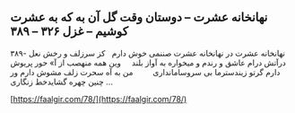 ## نهانخانه عشرت – دوستان وقت گل آن به که به عشرت کوشیم – غزل ۳۲۶ – ۳۸۹


۳۸۹- نهانخانه عشرت در نهانخانه عشرت صننمی خوش دارم   کز سرزلف و رخش نعل درآتش درام عاشق و رندم و میخواره به آواز بلند     وین همه منهصب از آ» حور پریوش دارم گرتو زیندسترما بی سروسامانداری         من به آه سحرت زلف مشوش دارم ور چنین چهره گشایدخط زنگاری &#8230;

[https://faalgir.com/78/](https://faalgir.com/78/) 